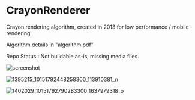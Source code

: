# CrayonRenderer
Crayon rendering algorithm, created in 2013 for low performance / mobile rendering.

Algorithm details in "algorithm.pdf"

Repo Status : Not buildable as-is, missing media files.

![screenshot](https://github.com/user-attachments/assets/97751aa6-135b-49a4-9fa4-5c3c567d05ba)

![1395215_10151792448258300_113910381_n](https://github.com/user-attachments/assets/f7944226-93cf-4d76-ac2a-43d4d8c26484)

![1402029_10151792790283300_1637979318_o](https://github.com/user-attachments/assets/cf2fce7a-74dc-4e66-8fb8-1ac8f00380c6)
